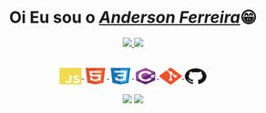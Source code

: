 
<div>
<h1 align="center"> Oi Eu sou o <a href="https://www.linkedin.com/in/anderson-ferreira-993ab9213/"><i>Anderson Ferreira</i></a>😁</h1>
<div align="center">
<a href="https://github.com/AndersonFerreiradeMoraes">
<img height="180em" src="https://github-readme-stats.vercel.app/api?username=AndersonFerreiradeMoraes&show_icons=true&theme=swift&include_all_commits=true&count_private=true"/>
<img height="180em" src="https://github-readme-stats.vercel.app/api/top-langs/?username=AndersonFerreiradeMoraes&layout=compact&langs_count=7&theme=swift"/>
</div>
  <div align="center" valign="top"><br>
  <div style="display: inline_block"><br>
  <img align="center" alt="And-Js" height="30" width="40" src="https://raw.githubusercontent.com/devicons/devicon/master/icons/javascript/javascript-plain.svg">
  <img align="center" alt="And-HTML" height="30" width="40" src="https://raw.githubusercontent.com/devicons/devicon/master/icons/html5/html5-original.svg">
  <img align="center" alt="And-CSS" height="30" width="40" src="https://raw.githubusercontent.com/devicons/devicon/master/icons/css3/css3-original.svg">
  <img align="center" alt="And-Csharp" height="30" width="40" src="https://raw.githubusercontent.com/devicons/devicon/master/icons/csharp/csharp-original.svg">
  <img align="center" alt="git" height="30" width="40" src="https://raw.githubusercontent.com/devicons/devicon/master/icons/git/git-original.svg">
  <img align="center" alt="github" height="30" width="40" src="https://raw.githubusercontent.com/devicons/devicon/master/icons/github/github-original.svg">
</div><br>
<a href="https://www.linkedin.com/in/anderson-ferreira-993ab9213/" target="_blank"><img src="https://img.shields.io/badge/-LinkedIn-%230077B5?style=for-the-badge&logo=linkedin&logoColor=white" target="_blank"></a> 
  <a href="mailto:anderson.ferreirademorais@gmail.com"><img src="https://img.shields.io/badge/-Gmail-%23333?style=for-the-badge&logo=gmail&logoColor=white" target="_blank"></a>


